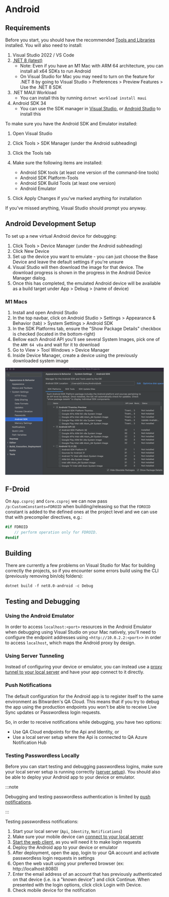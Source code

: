 # Android

## Requirements

Before you start, you should have the recommended [Tools and Libraries](../../../tools/index.md)
installed. You will also need to install:

1.  Visual Studio 2022 / VS Code
2.  [.NET 8 (latest)](https://dotnet.microsoft.com/en-us/download/dotnet/8.0)
    - Note: Even if you have an M1 Mac with ARM 64 architecture, you can install all x64 SDKs to run
      Android
    - On Visual Studio for Mac you may need to turn on the feature for .NET 8 by going to Visual
      Studio > Preferences > Preview Features > Use the .NET 8 SDK
3.  .NET MAUI Workload
    - You can install this by running `dotnet workload install maui`
4.  Android SDK 34
    - You can use the SDK manager in [Visual Studio][xamarin-vs], or [Android
      Studio][android-studio] to install this

To make sure you have the Android SDK and Emulator installed:

1.  Open Visual Studio
2.  Click Tools > SDK Manager (under the Android subheading)
3.  Click the Tools tab
4.  Make sure the following items are installed:

    - Android SDK tools (at least one version of the command-line tools)
    - Android SDK Platform-Tools
    - Android SDK Build Tools (at least one version)
    - Android Emulator

5.  Click Apply Changes if you've marked anything for installation

If you've missed anything, Visual Studio should prompt you anyway.

## Android Development Setup

To set up a new virtual Android device for debugging:

1.  Click Tools > Device Manager (under the Android subheading)
2.  Click New Device
3.  Set up the device you want to emulate - you can just choose the Base Device and leave the
    default settings if you're unsure
4.  Visual Studio will then download the image for that device. The download progress is shown in
    the progress in the Android Device Manager dialog.
5.  Once this has completed, the emulated Android device will be available as a build target under
    App > Debug > (name of device)

### M1 Macs

1.  Install and open Android Studio
2.  In the top navbar, click on Android Studio > Settings > Appearance & Behavior (tab) > System
    Settings > Android SDK
3.  In the SDK Platforms tab, ensure the "Show Package Details" checkbox is checked (located in the
    bottom-right)
4.  Bellow each Android API you'll see several System Images, pick one of the `ARM 64 v8a` and wait
    for it to download
5.  Go to View > Tool Windows > Device Manager
6.  Inside Device Manager, create a device using the previously downloaded system image

![Android SDK configuration](android-sdk.png)

## F-Droid

On `App.csproj` and `Core.csproj` we can now pass `/p:CustomConstants=FDROID` when
building/releasing so that the `FDROID` constant is added to the defined ones at the project level
and we can use that with precompiler directives, e.g.:

```c#
#if FDROID
    // perform operation only for FDROID.
#endif
```

## Building

There are currently a few problems on Visual Studio for Mac for building correctly the projects, so
if you encounter some errors build using the CLI (previously removing bin/obj folders):

```
dotnet build -f net8.0-android -c Debug
```

## Testing and Debugging

### Using the Android Emulator

In order to access `localhost:<port>` resources in the Android Emulator when debugging using Visual
Studio on your Mac natively, you'll need to configure the endpoint addresses using
`<http://10.0.2.2:<port>`\> in order to access `localhost`, which maps the Android proxy by design.

[xamarin-vs]: https://learn.microsoft.com/en-us/xamarin/android/get-started/installation/android-sdk
[android-studio]: https://developer.android.com/studio/releases/platforms

### Using Server Tunneling

Instead of configuring your device or emulator, you can instead use a
[proxy tunnel to your local server](../../../server/tunnel.md) and have your app connect to it
directly.

### Push Notifications

The default configuration for the Android app is to register itself to the same environment as
Bitwarden's QA Cloud. This means that if you try to debug the app using the production endpoints you
won't be able to receive Live Sync updates or Passwordless login requests.

<bitwarden>

So, in order to receive notifications while debugging, you have two options:

- Use QA Cloud endpoints for the Api and Identity, or
- Use a local server setup where the Api is connected to QA Azure Notification Hub

</bitwarden>

### Testing Passwordless Locally

Before you can start testing and debugging passwordless logins, make sure your local server setup is
running correctly ([server setup](../../../server/guide.md)). You should also be able to deploy your
Android app to your device or emulator.

:::note

Debugging and testing passwordless authentication is limited by
[push notifications](#push-notifications).

:::

Testing passwordless notifications:

1. Start your local server (`Api`, `Identity`, `Notifications`)
2. Make sure your mobile device can [connect to your local server](#using-server-tunneling)
3. [Start the web client](../../web-vault/index.mdx), as you will need it to make login requests
4. Deploy the Android app to your device or emulator
5. After deployment, open the app, login to your QA account and activate passwordless login requests
   in settings
6. Open the web vault using your preferred browser (ex: http://localhost:8080)
7. Enter the email address of an account that has previously authenticated on that device (i.e. is a
   "known device") and click Continue. When presented with the login options, click click Login with
   Device.
8. Check mobile device for the notification
